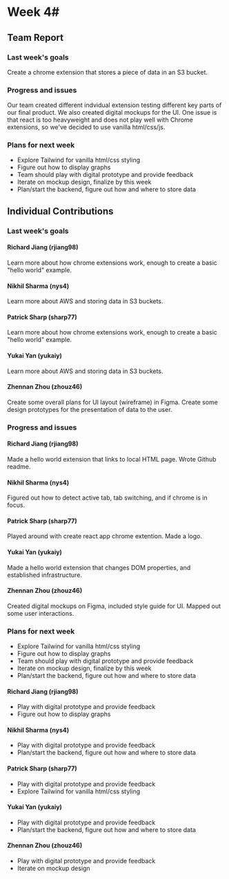 # Week 4#

## Team Report

### Last week's goals
Create a chrome extension that stores a piece of data in an S3 bucket.

### Progress and issues
Our team created different indvidual extension testing different key parts of our final product. We also created digital mockups for the UI.
One issue is that react is too heavyweight and does not play well with Chrome extensions, so we've decided to use vanilla html/css/js.

### Plans for next week
- Explore Tailwind for vanilla html/css styling
- Figure out how to display graphs
- Team should play with digital prototype and provide feedback
- Iterate on mockup design, finalize by this week
- Plan/start the backend, figure out how and where to store data


## Individual Contributions

### Last week's goals

#### Richard Jiang (rjiang98)
Learn more about how chrome extensions work, enough to create a basic "hello world" example.

#### Nikhil Sharma (nys4)
Learn more about AWS and storing data in S3 buckets.

#### Patrick Sharp (sharp77)
Learn more about how chrome extensions work, enough to create a basic "hello world" example.

#### Yukai Yan (yukaiy)
Learn more about AWS and storing data in S3 buckets.

#### Zhennan Zhou (zhouz46)
Create some overall plans for UI layout (wireframe) in Figma.
Create some design prototypes for the presentation of data to the user.


### Progress and issues

#### Richard Jiang (rjiang98)
Made a hello world extension that links to local HTML page.
Wrote Github readme.

#### Nikhil Sharma (nys4)
Figured out how to detect active tab, tab switching, and if chrome is in focus.

#### Patrick Sharp (sharp77)
Played around with create react app chrome extention. Made a logo.

#### Yukai Yan (yukaiy)
Made a hello world extension that changes DOM properties, and established infrastructure.

#### Zhennan Zhou (zhouz46)
Created digital mockups on Figma, included style guide for UI.
Mapped out some user interactions.


### Plans for next week
- Explore Tailwind for vanilla html/css styling
- Figure out how to display graphs
- Team should play with digital prototype and provide feedback
- Iterate on mockup design, finalize by this week
- Plan/start the backend, figure out how and where to store data


#### Richard Jiang (rjiang98)
- Play with digital prototype and provide feedback
- Figure out how to display graphs

#### Nikhil Sharma (nys4)
- Play with digital prototype and provide feedback
- Plan/start the backend, figure out how and where to store data

#### Patrick Sharp (sharp77)
- Play with digital prototype and provide feedback
- Explore Tailwind for vanilla html/css styling

#### Yukai Yan (yukaiy)
- Play with digital prototype and provide feedback
- Plan/start the backend, figure out how and where to store data

#### Zhennan Zhou (zhouz46)
- Play with digital prototype and provide feedback
- Iterate on mockup design